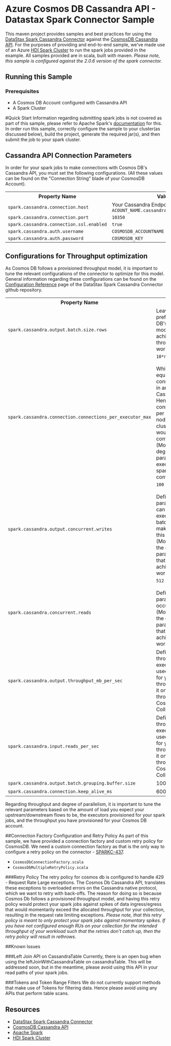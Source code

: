 # Azure Cosmos DB Cassandra API - Datastax Spark Connector Sample
This maven project provides samples and best practices for using the [DataStax Spark Cassandra Connector](https://github.com/datastax/spark-cassandra-connector) against the [CosmosDB Cassandra API](https://docs.microsoft.com/en-us/azure/cosmos-db/cassandra-introduction).
For the purposes of providing and end-to-end sample, we've made use of an Azure [HDI Spark Cluster](https://docs.microsoft.com/en-us/azure/hdinsight/spark/apache-spark-jupyter-spark-sql) to run the spark jobs provided in the example.
All samples provided are in scala, built with maven. *Please note, this sample is configured against the 2.0.6 version of the spark connector.*

## Running this Sample

### Prerequisites
- A Cosmos DB Account configured with Cassandra API
- A Spark Cluster

#Quick Start
Information regarding submitting spark jobs is not covered as part of this sample, please refer to Apache Spark's [documentation](https://spark.apache.org/docs/latest/submitting-applications.html) for this.
In order run this sample, correctly configure the sample to your cluster(as discussed below), build the project, generate the required jar(s), and then submit the job to your spark cluster.

## Cassandra API Connection Parameters
In order for your spark jobs to make connections with Cosmos DB's Cassandra API, you must set the following configurations. (All these values can be found on the "Connection String" blade of your CosmosDB Account).
<table class="table">
<tr><th>Property Name</th><th>Value</th></tr>
<tr>
  <td><code>spark.cassandra.connection.host</code></td>
  <td>Your Cassandra Endpoint: <code>ACOUNT_NAME.cassandra.cosmosdb.azure.com</code></td>
</tr>
<tr>
  <td><code>spark.cassandra.connection.port</code></td>
  <td><code>10350</code></td>
</tr>
<tr>
  <td><code>spark.cassandra.connection.ssl.enabled</code></td>
  <td><code>true</code></td>
</tr>
<tr>
  <td><code>spark.cassandra.auth.username</code></td>
  <td><code>COSMOSDB_ACCOUNTNAME</code></td>
</tr>
<tr>
  <td><code>spark.cassandra.auth.password</code></td>
  <td><code>COSMOSDB_KEY</code></td>
</tr>
</table>

## Configurations for Throughput optimization
As Cosmos DB follows a provisioned throughput model, it is important to tune the relevant configurations of the connector to optimize for this model.
General information regarding these configurations can be found on the [Configuration Reference](https://github.com/datastax/spark-cassandra-connector/blob/master/doc/reference.md) page of the DataStax Spark Cassandra Connector github repository.
<table class="table">
<tr><th>Property Name</th><th>Description</th></tr>
<tr>
  <td><code>spark.cassandra.output.batch.size.rows</code></td>
  <td>Leave this to <code>1</code>. This is prefered for Cosmos DB's provisioning model in order to achieve higher throughput for heavy workloads.</td>
</tr>
<tr>
  <td><code>spark.cassandra.connection.connections_per_executor_max</code></td>
  <td><code>10*n</code><br/><br/>Which would be equivalent to 10 connections per node in an n-node Cassandra cluster. Hence if you require 5 connections per node per executor for a 5 node Cassandra cluster, then you would need to set this configuration to 25.<br/>(Modify based on the degree of parallelism/number of executors that your spark job are configured for)</td>
</tr>
<tr>
  <td><code>spark.cassandra.output.concurrent.writes</code></td>
  <td><code>100</code><br/><br/>Defines the number of parallel writes that can occur per executor. As batch.size.rows is <code>1</code>, make sure to scale up this value accordingly. (Modify this based on the degree of parallelism/throughput that you want to achieve for your workload)</td>
</tr>
<tr>
  <td><code>spark.cassandra.concurrent.reads</code></td>
  <td><code>512</code><br /><br />Defines the number of parallel reads that can occur per executor. (Modify this based on the degree of parallelism/throughput that you want to achieve for your workload)</td>
</tr>
<tr>
  <td><code>spark.cassandra.output.throughput_mb_per_sec</code></td>
  <td>Defines the total write throughput per executor. This can be used as an upper cap for your spark job throughput, and base it on the provisioned throughput of your Cosmos DB Collection.</td>
</tr>
<tr>
  <td><code>spark.cassandra.input.reads_per_sec</code></td>
  <td>Defines the total read throughput per executor. This can be used as an upper cap for your spark job throughput, and base it on the provisioned throughput of your Cosmos DB Collection.</td>
</tr>
<tr>
  <td><code>spark.cassandra.output.batch.grouping.buffer.size</code></td>
  <td>1000</td>
</tr>
<tr>
  <td><code>spark.cassandra.connection.keep_alive_ms</code></td>
  <td>60000</td>
</tr>
</table>

Regarding throughput and degree of parallelism, it is important to tune the relevant parameters based on the amount of load you expect your upstream/downstream flows to be, the executors provisioned for your spark jobs, and the throughput you have provisioned for your Cosmos DB account.

##Connection Factory Configuration and Retry Policy
As part of this sample, we have provided a connection factory and custom retry policy for CosmosDB. We need a custom connection factory as that is the only way to configure a retry policy on the connector - [SPARKC-437](https://datastax-oss.atlassian.net/browse/SPARKC-437).
* <code>CosmosDbConnectionFactory.scala</code>
* <code>CosmosDbMultipleRetryPolicy.scala</code>

###Retry Policy
The retry policy for cosmos db is configured to handle 429 - Request Rate Large exceptions. The Cosmos Db Cassandra API, translates these exceptions to overloaded errors on the Cassandra native protocol, which we want to retry with back-offs.
The reason for doing so is because Cosmos Db follows a provisioned throughput model, and having this retry policy would protect your spark jobs against spikes of data ingress/egress that would momentarily exceed the allocated throughput for your collection, resulting in the request rate limiting exceptions.
*Please note, that this retry policy is meant to only protect your spark jobs against momentary spikes. If you have not configured enough RUs on your collection for the intended throughput of your workload such that the retries don't catch up, then the retry policy will result in rethrows*.

##Known Issues

###Left Join API on CassandraTable
Currently, there is an open bug when using the leftJoinWithCassandraTable on cassandraTable. This will be addressed soon, but in the meantime, please avoid using this API in your read paths of your spark jobs.

###Tokens and Token Range Filters
We do not currently support methods that make use of Tokens for filtering data. Hence please avoid using any APIs that perform table scans.

## Resources
- [DataStax Spark Cassandra Connector](https://github.com/datastax/spark-cassandra-connector)
- [CosmosDB Cassandra API](https://docs.microsoft.com/en-us/azure/cosmos-db/cassandra-introduction)
- [Apache Spark](https://spark.apache.org/docs/latest/index.html)
- [HDI Spark Cluster](https://docs.microsoft.com/en-us/azure/hdinsight/spark/apache-spark-jupyter-spark-sql)